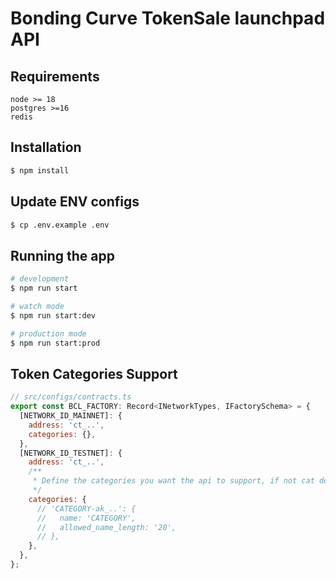 # Bonding Curve TokenSale launchpad API

## Requirements
```
node >= 18
postgres >=16
redis
```

## Installation

```bash
$ npm install
```

## Update ENV configs
```bash
$ cp .env.example .env
```

## Running the app

```bash
# development
$ npm run start

# watch mode
$ npm run start:dev

# production mode
$ npm run start:prod
```


## Token Categories Support
```js
// src/configs/contracts.ts
export const BCL_FACTORY: Record<INetworkTypes, IFactorySchema> = {
  [NETWORK_ID_MAINNET]: {
    address: 'ct_..',
    categories: {},
  },
  [NETWORK_ID_TESTNET]: {
    address: 'ct_..',
    /**
     * Define the categories you want the api to support, if not cat defined here, the API will serve all categories.
     */
    categories: { 
      // 'CATEGORY-ak_..': {
      //   name: 'CATEGORY',
      //   allowed_name_length: '20',
      // },
    },
  },
};
```